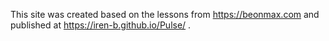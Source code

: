 This site was created based on the lessons from https://beonmax.com and published at https://iren-b.github.io/Pulse/ .
